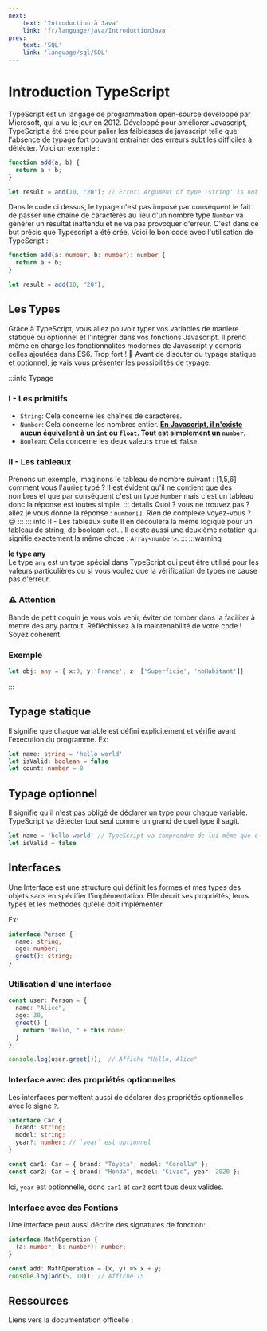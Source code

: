 ```yaml
---
next: 
    text: 'Introduction à Java'
    link: 'fr/language/java/IntroductionJava'
prev: 
    text: 'SQL'
    link: 'language/sql/SQL'
---
```


# Introduction TypeScript

TypeScript est un langage de programmation open-source développé par Microsoft, qui a vu le jour en 2012. Développé pour améliorer Javascript, TypeScript a été crée pour palier les faiblesses de javascript telle que l'absence de typage fort pouvant entrainer des erreurs subtiles difficiles à détécter. Voici un exemple :
```js
function add(a, b) {
  return a + b;
}

let result = add(10, "20"); // Error: Argument of type 'string' is not assignable to parameter of type 'number'
```

Dans le code ci dessus, le typage n'est pas imposé par conséquent le fait de passer une chaine de caractères au lieu d'un nombre type `Number` va générer un résultat inattendu et ne va pas provoquer d'erreur. C'est dans ce but précis que Typescript à été crée. Voici le bon code avec l'utilisation de TypeScript :

```ts
function add(a: number, b: number): number {
  return a + b;
}

let result = add(10, "20"); 
```

## Les Types
Grâce à TypeScript, vous allez pouvoir typer vos variables de manière statique ou optionnel et l'intégrer dans vos fonctions Javascript. Il prend même en charge les fonctionnalités modernes de Javascript y compris celles ajoutées dans ES6. Trop fort ! 💪
Avant de discuter du typage statique et optionnel, je vais vous présenter les possibilités de typage.

:::info Typage
### I - Les primitifs
- `String`: Cela concerne les chaînes de caractères.
- `Number`: Cela concerne les nombres entier. **<u>En Javascript, il n'existe aucun équivalent à un `int` ou `float`. Tout est simplement un `number`</u>**.
- `Boolean`: Cela concerne les deux valeurs `true` et `false`.
### II - Les tableaux
Prenons un exemple, imaginons le tableau de nombre suivant : [1,5,6] comment vous l'auriez typé ? Il est évident qu'il ne contient que des nombres et que par conséquent c'est un type `Number` mais c'est un tableau donc la réponse est toutes simple. 
::: details Quoi ? vous ne trouvez pas ?
allez je vous donne la réponse : `number[]`. Rien de complexe voyez-vous ? 😜
:::
::: info II - Les tableaux suite
Il en découlera la même logique pour un tableau de string, de boolean ect... Il existe aussi une deuxième notation qui signifie exactement la même chose : `Array<number>`.
:::
:::warning <h4 style="margin:0px;">le type any</h4>
Le type `any` est un type spécial dans TypeScript qui peut être utilisé pour les valeurs particulières ou si vous voulez que la vérification de types ne cause pas d'erreur.

### ⚠️ Attention 
Bande de petit coquin je vous vois venir, éviter de tomber dans la faciliter à mettre des any partout. Réfléchissez à la maintenabilité de votre code ! Soyez cohérent.

### Exemple
```ts
let obj: any = { x:0, y:'France', z: ['Superficie', 'nbHabitant']}
```
:::


## Typage statique
Il signifie que chaque variable est défini explicitement et vérifié avant l'exécution du programme.
Ex: 
```ts
let name: string = 'hello world'
let isValid: boolean = false
let count: number = 0
```
## Typage optionnel
Il signifie qu'il n'est pas obligé de déclarer un type pour chaque variable. TypeScript va détécter tout seul comme un grand de quel type il sagit.

```ts
let name = 'hello world' // TypeScript va comprendre de lui même que c'est un type string
let isValid = false
```

## Interfaces
Une Interface est une structure qui définit les formes et mes types des objets sans en spécifier l'implémentation. Elle décrit ses propriétés, leurs types et les méthodes qu'elle doit implémenter.

Ex: 
```ts
interface Person {
  name: string;
  age: number;
  greet(): string;
}

```
### Utilisation d'une interface
```ts
const user: Person = {
  name: "Alice",
  age: 30,
  greet() {
    return "Hello, " + this.name;
  }
};

console.log(user.greet());  // Affiche "Hello, Alice"
```
### Interface avec des propriétés optionnelles
Les interfaces permettent aussi de déclarer des propriétés optionnelles avec le signe `?`.

```ts
interface Car {
  brand: string;
  model: string;
  year?: number; // `year` est optionnel
}

const car1: Car = { brand: "Toyota", model: "Corolla" };
const car2: Car = { brand: "Honda", model: "Civic", year: 2020 };

```
Ici, `year` est optionnelle, donc `car1` et `car2` sont tous deux valides.

### Interface avec des Fontions
Une interface peut aussi décrire des signatures de fonction:

```ts
interface MathOperation {
  (a: number, b: number): number;
}

const add: MathOperation = (x, y) => x + y;
console.log(add(5, 10)); // Affiche 15
```
## Ressources
Liens vers la documentation officelle :<u><a href="https://www.typescriptlang.org/fr/" target="_blank"><Badge type="info" text="Documentation" /></a></u>